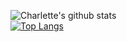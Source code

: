 ![Charlette's github stats](https://github-readme-stats.vercel.app/api?username=ConstantDust&show_icons=true&include_all_commits=true&theme=onedark) <br />
[![Top Langs](https://github-readme-stats.vercel.app/api/top-langs/?username=ConstantDust&theme=onedark)](https://github.com/anuraghazra/github-readme-stats)
